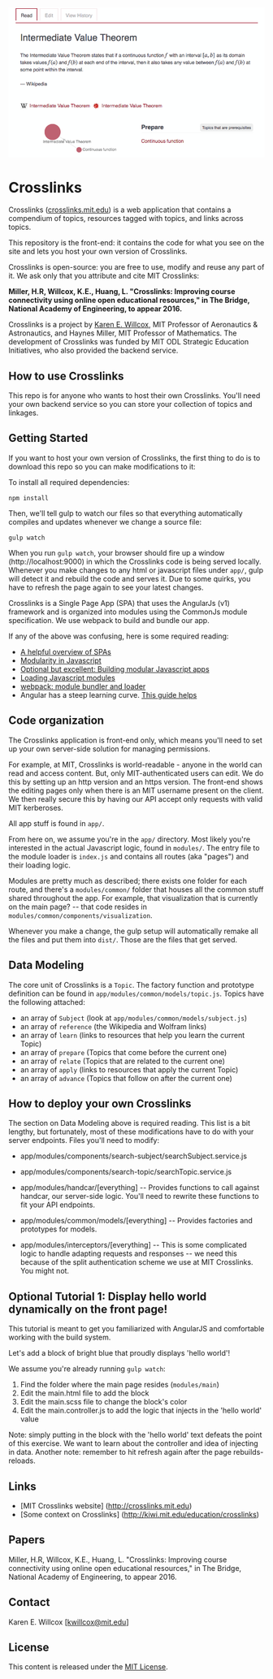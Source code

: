 

![Crosslinks](crosslinks.png)

Crosslinks
===

Crosslinks ([crosslinks.mit.edu](http://crosslinks.mit.edu)) is a web application that contains a compendium of topics, resources tagged with topics, and links across topics.

This repository is the front-end: it contains the code for what you see on the site and lets you host your own version of Crosslinks.

Crosslinks is open-source: you are free to use, modify and reuse any part of it. We ask only that you attribute and cite MIT Crosslinks:

**Miller, H.R, Willcox, K.E., Huang, L. "Crosslinks: Improving course connectivity using online open educational resources," in The Bridge, National Academy of Engineering, to appear 2016.**

Crosslinks is a project by [Karen E. Willcox](http://kiwi.mit.edu), MIT Professor of Aeronautics & Astronautics, and Haynes Miller, MIT Professor of Mathematics. The development of Crosslinks was funded by MIT ODL Strategic Education Initiatives, who also provided the backend service.

## How to use Crosslinks
This repo is for anyone who wants to host their own Crosslinks. You'll need your own backend service so you can store your collection of topics and linkages.

## Getting Started

If you want to host your own version of Crosslinks, the first thing to do is to download this repo so you can make modifications to it:

To install all required dependencies:
```
npm install
```

Then, we'll tell gulp to watch our files so that everything automatically compiles and updates whenever we change a source file:
```
gulp watch
```

When you run `gulp watch`, your browser should fire up a window (http://localhost:9000) in which the Crosslinks code is being served locally. Whenever you make changes to any html or javascript files under `app/`, gulp will detect it and rebuild the code and serves it. Due to some quirks, you have to refresh the page again to see your latest changes.

Crosslinks is a Single Page App (SPA) that uses the AngularJs (v1) framework and is organized into modules using the CommonJs module specification. We use webpack to build and bundle our app.

If any of the above was confusing, here is some required reading:

* [A helpful overview of SPAs](http://www.seguetech.com/blog/2013/04/18/what-is-single-page-application)
* [Modularity in Javascript](http://eloquentjavascript.net/10_modules.html)
* [Optional but excellent: Building modular Javascript apps](http://addyosmani.com/writing-modular-js/)
* [Loading Javascript modules](https://libraryinstitute.wordpress.com/2010/12/01/loading-javascript-modules/)
* [webpack: module bundler and loader](https://github.com/webpack/webpack)
* Angular has a steep learning curve. [This guide helps](https://thinkster.io/a-better-way-to-learn-angularjs/)

## Code organization

The Crosslinks application is front-end only, which means you'll need to set up your own server-side solution for managing permissions.

For example, at MIT, Crosslinks is world-readable - anyone in the world can read and access content. But, only MIT-authenticated users can edit. We do this by setting up an http version and an https version. The front-end shows the editing pages only when there is an MIT username present on the client. We then really secure this by having our API accept only requests with valid MIT kerberoses.

All app stuff  is found in `app/`.

From here on, we assume you're in the `app/` directory. Most likely you're interested in the actual Javascript logic, found in `modules/`. The entry file to the module loader is `index.js` and contains all routes (aka "pages") and their loading logic.

Modules are pretty much as described; there exists one folder for each route, and there's a `modules/common/` folder that houses all the common stuff shared throughout the app. For example, that visualization that is currently on the main page? -- that code resides in `modules/common/components/visualization`.

Whenever you make a change, the gulp setup will automatically remake all the files and put them into `dist/`. Those are the files that get served.

## Data Modeling

The core unit of Crosslinks is a `Topic`. The factory function and prototype definition can be found in `app/modules/common/models/topic.js`. Topics have the following attached:
* an array of `Subject` (look at `app/modules/common/models/subject.js`)
* an array of `reference` (the Wikipedia and Wolfram links)
* an array of `learn`  (links to resources that help you learn the current Topic)
* an array of `prepare`  (Topics that come before the current one)
* an array of `relate`  (Topics that are related to the current one)
* an array of `apply`  (links to resources that apply the current Topic)
* an array of `advance`  (Topics that follow on after the current one)

## How to deploy your own Crosslinks

The section on Data Modeling above is required reading. This list is a bit lengthy, but fortunately, most of these modifications have to do with your server endpoints. Files you'll need to modify:

* app/modules/components/search-subject/searchSubject.service.js
* app/modules/components/search-topic/searchTopic.service.js

* app/modules/handcar/[everything] -- Provides functions to call against handcar, our server-side logic. You'll need to rewrite these functions to fit your API endpoints.
* app/modules/common/models/[everything] -- Provides factories and prototypes for models.
* app/modules/interceptors/[everything] -- This is some complicated logic to handle adapting requests and responses -- we need this because of the split authentication scheme we use at MIT Crosslinks. You might not.


## Optional Tutorial 1: Display hello world dynamically on the front page!
This tutorial is meant to get you familiarized with AngularJS and comfortable working with the build system.

Let's add a block of bright blue that proudly displays 'hello world'!

We assume you're already running `gulp watch`:

1. Find the folder where the main page resides (`modules/main`)
1. Edit the main.html file to add the block
1. Edit the main.scss file to change the block's color
1. Edit the main.controller.js to add the logic that injects in the 'hello world' value

Note: simply putting in the block with the 'hello world' text defeats the point of this exercise. We want to learn about the controller and idea of injecting in data.
Another note: remember to hit refresh again after the page rebuilds-reloads.

## Links
* [MIT Crosslinks website] (http://crosslinks.mit.edu)
* [Some context on Crosslinks] (http://kiwi.mit.edu/education/crosslinks)

## Papers
Miller, H.R, Willcox, K.E., Huang, L. "Crosslinks: Improving course connectivity using online open educational resources," in The Bridge, National Academy of Engineering, to appear 2016.

## Contact
Karen E. Willcox [kwillcox@mit.edu]

## License
This content is released under the [MIT License](http://opensource.org/licenses/MIT).
